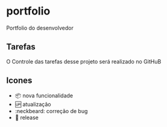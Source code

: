 
# portfolio

Portfolio do desenvolvedor 

## Tarefas

O Controle das tarefas desse projeto será realizado no GitHuB

## Icones

- :package: nova funcionalidade
- :up: atualização
- :neckbeard: correção de bug
- :checkered_flag: release
